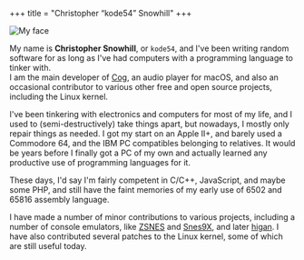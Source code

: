 +++
title = "Christopher “kode54” Snowhill"
+++

<img class="img-thumbnail rounded float-start me-3" src="https://secure.gravatar.com/avatar/d06436ad17e8bce09279190a9b085ff2?s=128" alt="My face">

My name is **Christopher Snowhill**, or `kode54`, and I've been writing random software for as long as I've had computers with a programming language to tinker with.  
I am the main developer of [Cog](https://cog.losno.co), an audio player for macOS, and also an occasional contributor to various other free and open source projects, including the Linux kernel.

I've been tinkering with electronics and computers for most of my life, and I used to (semi-destructively) take things apart, but nowadays, I mostly only repair things as needed. I got my start on an Apple II+, and barely used a Commodore 64, and the IBM PC compatibles belonging to relatives. It would be years before I finally got a PC of my own and actually learned any productive use of programming languages for it.

These days, I'd say I'm fairly competent in C/C++, JavaScript, and maybe some PHP, and still have the faint memories of my early use of 6502 and 65816 assembly language.

I have made a number of minor contributions to various projects, including a number of console emulators, like [ZSNES](https://www.zsnes.com/) and [Snes9X](http://www.snes9x.com/), and later [higan](https://github.com/higan-emu/higan). I have also contributed several patches to the Linux kernel, some of which are still useful today.